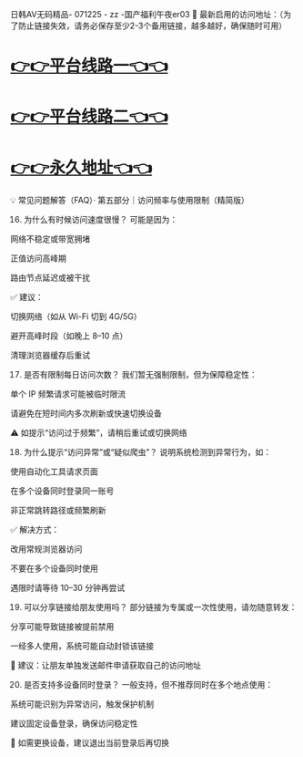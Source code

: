 日韩AV无码精品- 071225 - zz -国产福利午夜er03
🌟 最新启用的访问地址：（为了防止链接失效，请务必保存至少2-3个备用链接，越多越好，确保随时可用）

# [👉👉平台线路一👈👈](https://za52.run)

# [👉👉平台线路二👈👈](https://za53.run)

# [👉👉永久地址👈👈](https://za51.run)


💡 常见问题解答（FAQ）· 第五部分｜访问频率与使用限制（精简版）

16. 为什么有时候访问速度很慢？
可能是因为：

网络不稳定或带宽拥堵

正值访问高峰期

路由节点延迟或被干扰

✅ 建议：

切换网络（如从 Wi-Fi 切到 4G/5G）

避开高峰时段（如晚上 8–10 点）

清理浏览器缓存后重试

17. 是否有限制每日访问次数？
我们暂无强制限制，但为保障稳定性：

单个 IP 频繁请求可能被临时限流

请避免在短时间内多次刷新或快速切换设备

⚠️ 如提示“访问过于频繁”，请稍后重试或切换网络

18. 为什么提示“访问异常”或“疑似爬虫”？
说明系统检测到异常行为，如：

使用自动化工具请求页面

在多个设备同时登录同一账号

非正常跳转路径或频繁刷新

✅ 解决方式：

改用常规浏览器访问

不要在多个设备同时使用

遇限时请等待 10–30 分钟再尝试

19. 可以分享链接给朋友使用吗？
部分链接为专属或一次性使用，请勿随意转发：

分享可能导致链接被提前禁用

一经多人使用，系统可能自动封锁该链接

📌 建议：让朋友单独发送邮件申请获取自己的访问地址

20. 是否支持多设备同时登录？
一般支持，但不推荐同时在多个地点使用：

系统可能识别为异常访问，触发保护机制

建议固定设备登录，确保访问稳定性

📱 如需更换设备，建议退出当前登录后再切换

